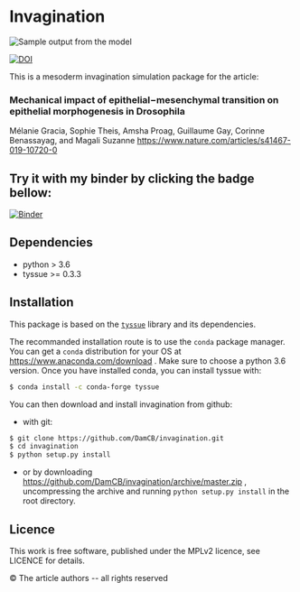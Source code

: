 # Invagination

![Sample output from the model](data/svg/header.svg)

[![DOI](https://zenodo.org/badge/185421680.svg)](https://zenodo.org/badge/latestdoi/185421680)


This is a mesoderm invagination simulation package for the article:

### Mechanical impact of epithelial−mesenchymal transition on epithelial morphogenesis in Drosophila

Mélanie Gracia, Sophie Theis, Amsha Proag, Guillaume Gay, Corinne Benassayag, and Magali Suzanne https://www.nature.com/articles/s41467-019-10720-0



## Try it with my binder by clicking the badge bellow:

[![Binder](https://mybinder.org/badge_logo.svg)](https://mybinder.org/v2/gh/suzannelab/invagination/master?filepath=notebooks%2FIndex.ipynb)


## Dependencies

- python > 3.6
- tyssue >= 0.3.3


## Installation

This package is based on the [`tyssue`](https://tyssue.readthedocs.org) library and its dependencies.

The recommanded installation route is to use the `conda` package manager. You can get a `conda` distribution for your OS at https://www.anaconda.com/download . Make sure to choose a python 3.6 version. Once you have installed conda, you can install tyssue with:

```bash
$ conda install -c conda-forge tyssue
```

You can then download and install invagination from github:

- with git:

```bash
$ git clone https://github.com/DamCB/invagination.git
$ cd invagination
$ python setup.py install
```

- or by downloading https://github.com/DamCB/invagination/archive/master.zip ,  uncompressing the archive and running `python setup.py install` in the root directory.

## Licence

This work is free software, published under the MPLv2 licence, see LICENCE for details.


&copy; The article authors -- all rights reserved
